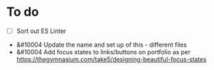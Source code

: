 # To do
- [ ] Sort out ES Linter
- &#10004 Update the name and set up of this - different files
- &#10004 Add focus states to links/buttons on portfolio as per https://thegymnasium.com/take5/designing-beautiful-focus-states
